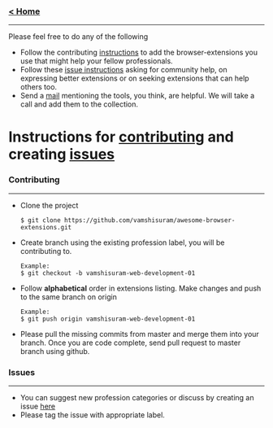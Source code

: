 ### [< Home](https://github.com/vamshisuram/awesome-browser-extensions)
---

Please feel free to do any of the following
* Follow the contributing [instructions](#contributing) to add the browser-extensions you use that might help your fellow professionals.
* Follow these [issue instructions](#issues) asking for community help, on expressing better extensions or on seeking extensions that can help others too.
* Send a [mail](mailto:vamshi.suram25@gmail.com) mentioning the tools, you think, are helpful. We will take a call and add them to the collection.


# Instructions for [contributing](#contributing) and creating [issues](#issues)


### Contributing
---

* Clone the project

  ```
  $ git clone https://github.com/vamshisuram/awesome-browser-extensions.git
  ```

* Create branch using the existing profession label, you will be contributing to.
  ```
  Example:
  $ git checkout -b vamshisuram-web-development-01
  ```

* Follow __alphabetical__ order in extensions listing. Make changes and push to the same branch on origin
  ```
  Example:
  $ git push origin vamshisuram-web-development-01
  ```

* Please pull the missing commits from master and merge them into your branch. Once you are code complete, send pull request to master branch using github.

### Issues
---

* You can suggest new profession categories or discuss by creating an issue [here](https://gitlab.com/vamshisuram/awesome-browser-extensions/issues/new)
* Please tag the issue with appropriate label.
